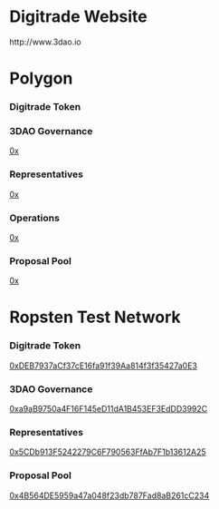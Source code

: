 <h1>Digitrade Website</h1>
http://www.3dao.io

<h1>Polygon</h1>
<h3>Digitrade Token</h3>
<a href ="https://polygonscan.com/address/"></a>

<h3>3DAO Governance</h3>
<a href ="https://github.com/Digidao/Digitrade/blob/main/README.md">0x</a>

<h3>Representatives</h3>
<a href ="https://github.com/Digidao/Digitrade/blob/main/README.md">0x</a>

<h3>Operations</h3>
<a href ="https://github.com/Digidao/Digitrade/blob/main/README.md">0x</a>

<h3>Proposal Pool</h3>
<a href ="https://github.com/Digidao/Digitrade/blob/main/README.md">0x</a>






<h1>Ropsten Test Network</h1>
<h3>Digitrade Token</h3>
<a href ="https://ropsten.etherscan.io/address/0xDEB7937aCf37cE16fa91f39Aa814f3f35427a0E3">0xDEB7937aCf37cE16fa91f39Aa814f3f35427a0E3</a>

<h3>3DAO Governance</h3>
<a href ="https://ropsten.etherscan.io/address/0xa9aB9750a4F16F145eD11dA1B453EF3EdDD3992C">0xa9aB9750a4F16F145eD11dA1B453EF3EdDD3992C</a>

<h3>Representatives</h3>
<a href ="https://ropsten.etherscan.io/address/0x5CDb913F5242279C6F790563FfAb7F1b13612A25c">0x5CDb913F5242279C6F790563FfAb7F1b13612A25</a>

<h3>Proposal Pool</h3>
<a href ="https://ropsten.etherscan.io/address/0x4B564DE5959a47a048f23db787Fad8aB261cC234">0x4B564DE5959a47a048f23db787Fad8aB261cC234</a>

<!---
Digidao/Digidao is a ✨ special ✨ repository because its `README.md` (this file) appears on your GitHub profile.
You can click the Preview link to take a look at your changes.
--->

